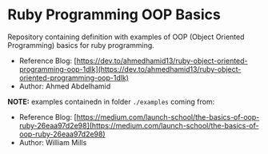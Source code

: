 # Ruby Programming OOP Basics

Repository containing definition with examples of OOP (Object Oriented Programming) basics for ruby programming.

* Reference Blog: [https://dev.to/ahmedhamid13/ruby-object-oriented-programming-oop-1dlk](https://dev.to/ahmedhamid13/ruby-object-oriented-programming-oop-1dlk)
* Author: Ahmed Abdelhamid

**NOTE:** examples containedn in folder `./examples` coming from:
* Reference Blog: [https://medium.com/launch-school/the-basics-of-oop-ruby-26eaa97d2e98](https://medium.com/launch-school/the-basics-of-oop-ruby-26eaa97d2e98)
* Author: William Mills